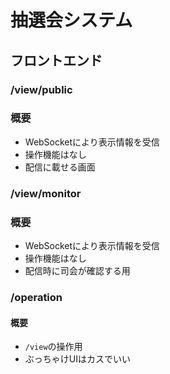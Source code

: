 # 抽選会システム

## フロントエンド

### /view/public

### 概要

- WebSocketにより表示情報を受信
- 操作機能はなし
- 配信に載せる画面

### /view/monitor

### 概要

- WebSocketにより表示情報を受信
- 操作機能はなし
- 配信時に司会が確認する用


### /operation

#### 概要

- `/view`の操作用
- ぶっちゃけUIはカスでいい
